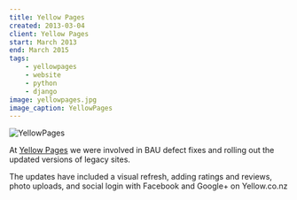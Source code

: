 ```yaml
---
title: Yellow Pages
created: 2013-03-04
client: Yellow Pages
start: March 2013
end: March 2015
tags:
    - yellowpages
    - website
    - python
    - django
image: yellowpages.jpg
image_caption: YellowPages
---
```


![YellowPages](/images/projects/yellowpages.jpg)

At [Yellow Pages](http://www.yellowpages.co.nz)
we were involved in BAU defect fixes and rolling out the updated
versions of legacy sites.

The updates have included a visual refresh, adding ratings and reviews, photo uploads,
and social login with Facebook and Google+ on Yellow.co.nz

<!--more-->
